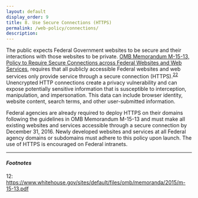 ```yaml
---
layout: default
display_order: 9
title: 8. Use Secure Connections (HTTPS)
permalink: /web-policy/connections/
description:
---
```


The public expects Federal Government websites to be secure and their interactions with those websites to be private. [OMB Memorandum M-15-13, Policy to Require Secure Connections across Federal Websites and Web Services](https://www.whitehouse.gov/sites/default/files/omb/memoranda/2015/m-15-13.pdf), requires that all publicly accessible Federal websites and web services only provide service through a secure connection (HTTPS).<sup>[22](#myfootnote14)</sup>    Unencrypted HTTP connections create a privacy vulnerability and can expose potentially sensitive information that is susceptible to interception, manipulation, and impersonation. This data can include browser identity, website content, search terms, and other user-submitted information.

Federal agencies are already required to deploy HTTPS on their domains following the guidelines in OMB Memorandum M-15-13 and must make all existing websites and services accessible through a secure connection by December 31, 2016. Newly developed websites and services at all Federal agency domains or subdomains must adhere to this policy upon launch. The use of HTTPS is encouraged on Federal intranets.

***
#### *Footnotes* 
<a name="myfootnote12">12</a>:  https://www.whitehouse.gov/sites/default/files/omb/memoranda/2015/m-15-13.pdf 
